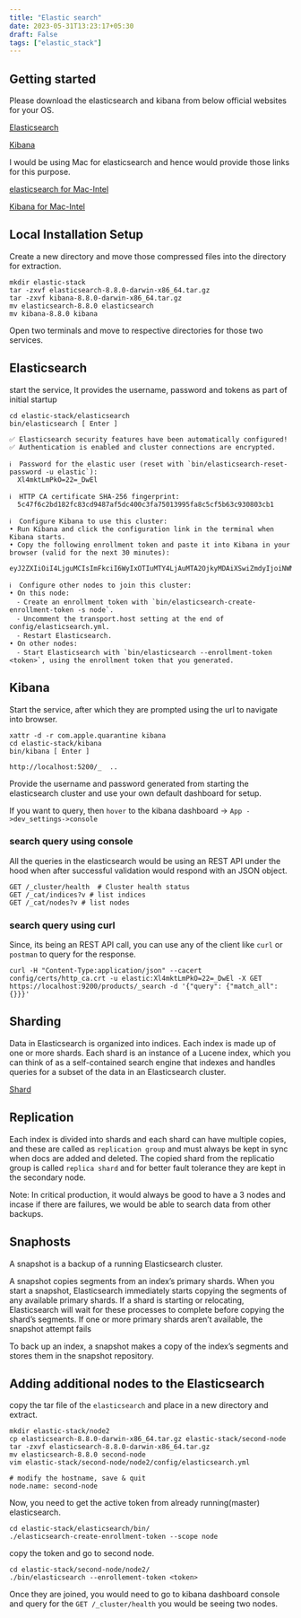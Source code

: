 ```yaml
---
title: "Elastic search"
date: 2023-05-31T13:23:17+05:30
draft: False
tags: ["elastic_stack"]
---
```


## Getting started

Please download the elasticsearch and kibana from below official websites for your OS.

[Elasticsearch](https://www.elastic.co/downloads/elasticsearch)

[Kibana](https://www.elastic.co/downloads/kibana)

I would be using Mac for elasticsearch and hence would provide those links for this purpose. 

[elasticsearch for Mac-Intel](https://artifacts.elastic.co/downloads/elasticsearch/elasticsearch-8.8.0-darwin-x86_64.tar.gz)

[Kibana for Mac-Intel](https://artifacts.elastic.co/downloads/kibana/kibana-8.8.0-darwin-x86_64.tar.gz)


## Local Installation Setup

Create a new directory and move those compressed files into the directory for extraction.

```
mkdir elastic-stack
tar -zxvf elasticsearch-8.8.0-darwin-x86_64.tar.gz
tar -zxvf kibana-8.8.0-darwin-x86_64.tar.gz
mv elasticsearch-8.8.0 elasticsearch
mv kibana-8.8.0 kibana
```

Open two terminals and move to respective directories for those two services. 

## Elasticsearch 

start the service, It provides the username, password and tokens as part of initial startup

```
cd elastic-stack/elasticsearch
bin/elasticsearch [ Enter ]

✅ Elasticsearch security features have been automatically configured!
✅ Authentication is enabled and cluster connections are encrypted.

ℹ️  Password for the elastic user (reset with `bin/elasticsearch-reset-password -u elastic`):
  Xl4mktLmPkO=22=_DwEl

ℹ️  HTTP CA certificate SHA-256 fingerprint:
  5c47f6c2bd182fc83cd9487af5dc400c3fa75013995fa8c5cf5b63c930803cb1

ℹ️  Configure Kibana to use this cluster:
• Run Kibana and click the configuration link in the terminal when Kibana starts.
• Copy the following enrollment token and paste it into Kibana in your browser (valid for the next 30 minutes):
  eyJ2ZXIiOiI4LjguMCIsImFkciI6WyIxOTIuMTY4LjAuMTA2OjkyMDAiXSwiZmdyIjoiNWM0N2Y2YzJiZDE4MmZjODNjZDk0ODdhZjVkYzQwMGMzZmE3NTAxMzk5NWZhOGM1Y2Y1YjYzYzkzMDgwM2NiMSIsImtleSI6ImlTd1BjSWdCRmJwS05TRUtLSmwyOm9sVlc2aEd1VG9tYVJVUThCZ2Y1c3cifQ==

ℹ️  Configure other nodes to join this cluster:
• On this node:
  ⁃ Create an enrollment token with `bin/elasticsearch-create-enrollment-token -s node`.
  ⁃ Uncomment the transport.host setting at the end of config/elasticsearch.yml.
  ⁃ Restart Elasticsearch.
• On other nodes:
  ⁃ Start Elasticsearch with `bin/elasticsearch --enrollment-token <token>`, using the enrollment token that you generated.
```

## Kibana

Start the service, after which they are prompted using the url to navigate into browser. 

```
xattr -d -r com.apple.quarantine kibana
cd elastic-stack/kibana
bin/kibana [ Enter ]

http://localhost:5200/_  ..

```


Provide the username and password generated from starting the elasticsearch cluster and use your own default dashboard for setup. 

If you want to query, then `hover` to the kibana dashboard -> `App ->dev_settings->console`

### search query using console

All the queries in the elasticsearch would be using an REST API under the hood when after successful validation would respond with an JSON object.

```
GET /_cluster/health  # Cluster health status
GET /_cat/indices?v # list indices
GET /_cat/nodes?v # list nodes 
```

### search query using curl

Since, its being an REST API call, you can use any of the client like `curl` or `postman` to query for the response. 

```
curl -H "Content-Type:application/json" --cacert config/certs/http_ca.crt -u elastic:Xl4mktLmPkO=22=_DwEl -X GET https://localhost:9200/products/_search -d '{"query": {"match_all":{}}}'
```

## Sharding

Data in Elasticsearch is organized into indices. Each index is made up of one or more shards. Each shard is an instance of a Lucene index, which you can think of as a self-contained search engine that indexes and handles queries for a subset of the data in an Elasticsearch cluster.

[Shard](https://www.elastic.co/blog/how-many-shards-should-i-have-in-my-elasticsearch-cluster)

## Replication

Each index is divided into shards and each shard can have multiple copies, and these are called as `replication group` and must always be kept in sync when docs are added and deleted. The copied shard from the replicatio group is called `replica shard` and for better fault tolerance they are kept in the secondary node. 

Note: In critical production, it would always be good to have a 3 nodes and incase if there are failures, we would be able to search data from other backups. 

## Snaphosts

A snapshot is a backup of a running Elasticsearch cluster. 

A snapshot copies segments from an index’s primary shards. When you start a snapshot, Elasticsearch immediately starts copying the segments of any available primary shards. If a shard is starting or relocating, Elasticsearch will wait for these processes to complete before copying the shard’s segments. If one or more primary shards aren’t available, the snapshot attempt fails

To back up an index, a snapshot makes a copy of the index’s segments and stores them in the snapshot repository.

## Adding additional nodes to the Elasticsearch

copy the tar file of the `elasticsearch` and place in a new directory and extract. 

```
mkdir elastic-stack/node2
cp elasticsearch-8.8.0-darwin-x86_64.tar.gz elastic-stack/second-node
tar -zxvf elasticsearch-8.8.0-darwin-x86_64.tar.gz 
mv elasticsearch-8.8.0 second-node
vim elastic-stack/second-node/node2/config/elasticsearch.yml

# modify the hostname, save & quit
node.name: second-node
```

Now, you need to get the active token from already running(master) elasticsearch. 

```
cd elastic-stack/elasticsearch/bin/
./elasticsearch-create-enrollment-token --scope node
```

copy the token and go to second node. 

```
cd elastic-stack/second-node/node2/
./bin/elasticsearch --enrollement-token <token>
```

Once they are joined, you would need to go to kibana dashboard console and query for the `GET /_cluster/health`
you would be seeing two nodes. 